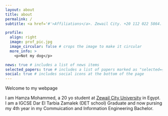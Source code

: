 ```yaml
---
layout: about
title: about
permalink: /
subtitle: <a href='#'>Affiliations</a>. Zewail City. +20 112 022 5864. Bse.

profile:
  align: right
  image: prof_pic.jpg
  image_circular: false # crops the image to make it circular
  more_info: >
    <p>Not my dog</p>

news: true # includes a list of news items
selected_papers: true # includes a list of papers marked as "selected={true}"
social: true # includes social icons at the bottom of the page
---
```

Welcome to my webpage

I am Hamza Mohammed, a 20 yo student at [Zewail City University](https://website.zcltsdev.com/) in Egypt. I am a IGCSE Dar El Tarbia Zamalek (DET school) Graduate and now pursing my 4th year in my Commuication and Information Engineering Bachelor.


<!-- Put your address / P.O. box / other info right below your picture. You can also disable any of these elements by editing `profile` property of the YAML header of your `_pages/about.md`. Edit `_bibliography/papers.bib` and Jekyll will render your [publications page](/al-folio/publications/) automatically.

Link to your social media connections, too. This theme is set up to use [Font Awesome icons](https://fontawesome.com/) and [Academicons](https://jpswalsh.github.io/academicons/), like the ones below. Add your Facebook, Twitter, LinkedIn, Google Scholar, or just disable all of them. -->
